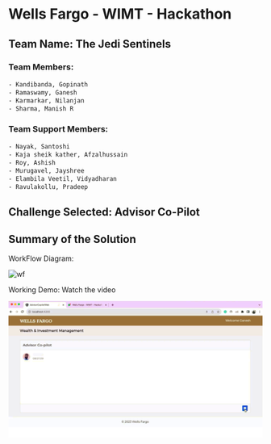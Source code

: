 # Wells Fargo - WIMT - Hackathon

## Team Name: The Jedi Sentinels

### Team Members: 
    - Kandibanda, Gopinath 
    - Ramaswamy, Ganesh
    - Karmarkar, Nilanjan 
    - Sharma, Manish R

### Team Support Members:
    - Nayak, Santoshi
    - Kaja sheik kather, Afzalhussain
    - Roy, Ashish
    - Murugavel, Jayshree
    - Elambila Veetil, Vidyadharan
    - Ravulakollu, Pradeep


## Challenge Selected: Advisor Co-Pilot

## Summary of the Solution

WorkFlow Diagram:

![wf](https://github.com/manishsharma1992/advisor-copilot/assets/88190872/5fa3fd67-95dc-47dd-9e96-e690c2fb9624)

Working Demo: Watch the video

[![Working Demo](image.png)](https://github.com/manishsharma1992/advisor-copilot/assets/6358102/ad66a7db-ac98-4636-bdac-a461103a6b8e)


